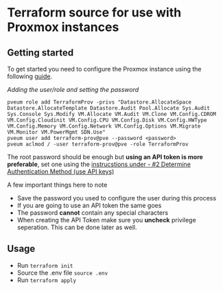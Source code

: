 # Terraform source for use with Proxmox instances

## Getting started
To get started you need to configure the Proxmox instance using the following [guide](https://registry.terraform.io/providers/Telmate/proxmox/latest/docs#creating-the-connection-via-username-and-password).

*Adding the user/role and setting the password*
```
pveum role add TerraformProv -privs "Datastore.AllocateSpace Datastore.AllocateTemplate Datastore.Audit Pool.Allocate Sys.Audit Sys.Console Sys.Modify VM.Allocate VM.Audit VM.Clone VM.Config.CDROM VM.Config.Cloudinit VM.Config.CPU VM.Config.Disk VM.Config.HWType VM.Config.Memory VM.Config.Network VM.Config.Options VM.Migrate VM.Monitor VM.PowerMgmt SDN.Use"
pveum user add terraform-prov@pve --password <password>
pveum aclmod / -user terraform-prov@pve -role TerraformProv
```

The root password should be enough but **using an API token is more preferable**, set one using the [instrucstions under - #2 Determine Authentication Method (use API keys)](https://austinsnerdythings.com/2021/09/01/how-to-deploy-vms-in-proxmox-with-terraform/)

A few important things here to note
* Save the password you used to configure the user during this process
* If you are going to use an API token the same goes
* The password **cannot** contain any special characters
* When creating the API Token make sure you **uncheck** privilege seperation. This can be done later as well.

## Usage
* Run `terraform init`
* Source the .env file `source .env` 
* Run `terraform apply`